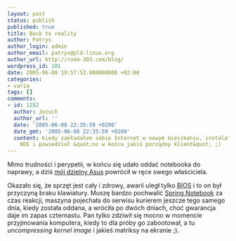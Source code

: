 ```yaml
---
layout: post
status: publish
published: true
title: Back to reality
author: Patrys
author_login: admin
author_email: patrys@pld-linux.org
author_url: http://room-303.com/blog/
wordpress_id: 101
date: 2005-06-08 19:57:53.000000000 +02:00
categories:
- varia
tags: []
comments:
- id: 1252
  author: Jezuch
  author_url: ''
  date: '2005-06-08 22:35:59 +0200'
  date_gmt: '2005-06-08 22:35:59 +0200'
  content: Kiedy zakładałem sobie Internet w nowym mieszkaniu, instalator zobaczył
    KDE i powiedział &quot;no w końcu jakiś porządny klient&quot; ;)
---
```

<p>Mimo trudności i perypetii, w końcu się udało oddać notebooka do naprawy, a dziś <a href="http://www.productreview.com.au/showitem.php?item_id=2750">mój dzielny Asus</a> powrócił w ręce swego właściciela.</p>

<p>Okazało się, że sprzęt jest cały i zdrowy, awarii uległ tylko <abbr title="Basic Input/Output System">BIOS</abbr> i to on był przyczyną braku klawiatury. Muszę bardzo pochwalić <a href="http://notebooki.wroc.pl/">Spring Notebook</a> za czas reakcji, maszyna pojechała do serwisu kurierem jeszcze tego samego dnia, kiedy została oddana, a wróciła po dwóch dniach, choć gwarancja daje im zapas czternastu. Pan tylko zdziwił się mocno w momencie przyjmowania komputera, kiedy to dla próby go zabootował, a tu <em>uncompressing kernel image</em> i jakieś matriksy na ekranie ;).</p>
